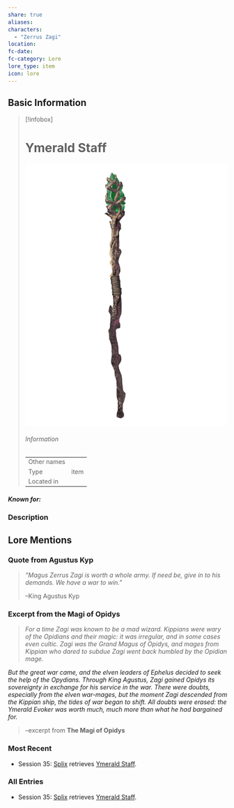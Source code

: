 ```yaml
---
share: true
aliases: 
characters:
  - "Zerrus Zagi"
location: 
fc-date: 
fc-category: Lore
lore_type: item
icon: lore
---
```


## Basic Information
> [!infobox]
> # Ymerald Staff
> ![cover hsmall](../zzz_attachments/Ymerald%20Staff.png)
> ###### Information
> |   |  |
> | ---- | ---- |
> | Other names | |
> | Type|item|
> | Located in | |
##### Known for:
### Description
## Lore Mentions
### Quote from Agustus Kyp
> *"Magus Zerrus Zagi is worth a whole army. If need be, give in to his demands. We have a war to win."*
>
> –King Agustus Kyp

### Excerpt from the Magi of Opidys
>*For a time Zagi was known to be a mad wizard. Kippians were wary of the Opidians and their magic: it was irregular, and in some cases even cultic. Zagi was the Grand Magus of Opidys, and mages from Kippian who dared to subdue Zagi went back humbled by the Opidian mage.*
>
*But the great war came, and the elven leaders of Ephelus decided to seek the help of the Opydians. Through King Agustus, Zagi gained Opidys its sovereignty in exchange for his service in the war. There were doubts, especially from the elven war-mages, but the moment Zagi descended from the Kippian ship, the tides of war began to shift. All doubts were erased: the Ymerald Evoker was worth much, much more than what he had bargained for.*
>
>–excerpt from **The Magi of Opidys**

### Most Recent
- Session 35: [Splix](Spraugh%20'Splix'%20Calix.md) retrieves [Ymerald Staff](Ymerald%20Staff.md).

### All Entries
- Session 35: [Splix](Spraugh%20'Splix'%20Calix.md) retrieves [Ymerald Staff](Ymerald%20Staff.md).
